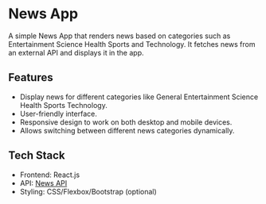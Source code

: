 # News App

A simple News App that renders news based on categories such as 
Entertainment
 Science
 Health
 Sports
 and Technology. It fetches news from an external API and displays it in the app.

## Features
- Display news for different categories like 
    General
    Entertainment
    Science
    Health
    Sports
    Technology.
- User-friendly interface.
- Responsive design to work on both desktop and mobile devices.
- Allows switching between different news categories dynamically.

## Tech Stack
- Frontend: React.js
- API: [News API](https://newsapi.org/)
- Styling: CSS/Flexbox/Bootstrap (optional)


